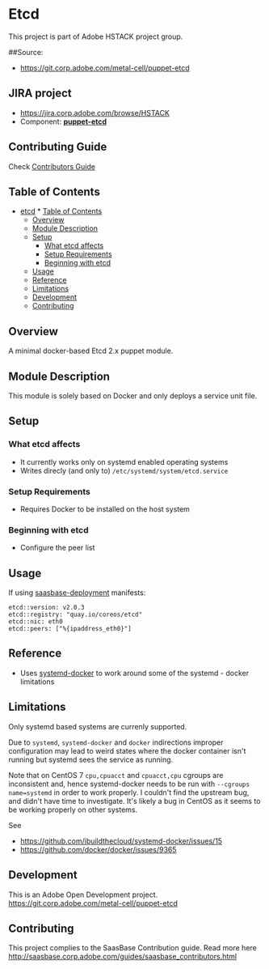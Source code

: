 Etcd
====

This project is part of Adobe HSTACK project group.

##Source:
* https://git.corp.adobe.com/metal-cell/puppet-etcd

## JIRA project
* https://jira.corp.adobe.com/browse/HSTACK
* Component: [**puppet-etcd**](https://jira.corp.adobe.com/browse/HSTACK/component/24915)

## Contributing Guide
Check [Contributors Guide](http://saasbase.corp.adobe.com/guides/saasbase_contributors.html)


## Table of Contents

  * [etcd](#etcd)
        * [Table of Contents](#table-of-contents)
    * [Overview](#overview)
    * [Module Description](#module-description)
    * [Setup](#setup)
      * [What etcd affects](#what-etcd-affects)
      * [Setup Requirements](#setup-requirements)
      * [Beginning with etcd](#beginning-with-etcd)
    * [Usage](#usage)
    * [Reference](#reference)
    * [Limitations](#limitations)
    * [Development](#development)
    * [Contributing](#contributing)


## Overview

A minimal docker-based Etcd 2.x puppet module.

## Module Description

This module is solely based on Docker and only deploys a service unit file.

## Setup

### What etcd affects

* It currently works only on systemd enabled operating systems
* Writes direcly (and only to) `/etc/systemd/system/etcd.service`

### Setup Requirements 

* Requires Docker to be installed on the host system

### Beginning with etcd

* Configure the peer list

## Usage

If using [saasbase-deployment](https://git.corp.adobe.com/saasbase/saasbase-deployment) 
manifests:

```
etcd::version: v2.0.3
etcd::registry: "quay.io/coreos/etcd"
etcd::nic: eth0
etcd::peers: ["%{ipaddress_eth0}"]
```

## Reference

* Uses [systemd-docker](https://github.com/ibuildthecloud/systemd-docker)
  to work around some of the systemd - docker limitations

## Limitations

Only systemd based systems are currenly supported. 

Due to `systemd`, `systemd-docker` and `docker` indirections improper
configuration may lead to weird states where the docker container isn't
running but systemd sees the service as running.

Note that on CentOS 7 `cpu,cpuacct` and `cpuacct,cpu` cgroups are 
inconsistent and, hence systemd-docker needs to be run with 
`--cgroups name=systemd` in order to work properly. I couldn't find
the upstream bug, and didn't have time to investigate. It's likely a bug in
CentOS as it seems to be working properly on other systems.

See 

* https://github.com/ibuildthecloud/systemd-docker/issues/15
* https://github.com/docker/docker/issues/9365


## Development

This is an Adobe Open Development project.
https://git.corp.adobe.com/metal-cell/puppet-etcd

## Contributing

This project complies to the SaasBase Contribution guide.
Read more here http://saasbase.corp.adobe.com/guides/saasbase_contributors.html
